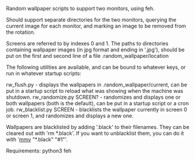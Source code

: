 Random wallpaper scripts to support two monitors, using feh.

Should support separate directories for the two monitors, querying the current image for each monitor, and marking an image to be removed from the rotation.

Screens are referred to by indexes 0 and 1.
The paths to directories containing wallpaper images (in jpg format and ending in '.jpg'), should be put on the first and second line of a file .random\_wallpaper/location

The following utilities are available, and can be bound to whatever keys, or run in whatever startup scripts:

rw\_flush.py - displays the wallpapers in .random\_wallpaper/current, can be put in a startup script to reload what was showing when the machine was shutdown.
rw\_randomize.py SCREEN? - randomizes and displays one or both wallpapers (both is the default), can be put in a startup script or a cron job.
rw\_blacklist.py SCREEN - blacklists the wallpaper currently in screen 0 or screen 1, and randomizes and displays a new one.

Wallpapers are blacklisted by adding '.black' to their filenames. They can be cleared out with 'rm \*.black'. If you want to unblacklist them, you can do it with '[mmv](http://linux.maruhn.com/sec/mmv.html) "\*.black" "#1"'.

Requirements:
python3
feh
